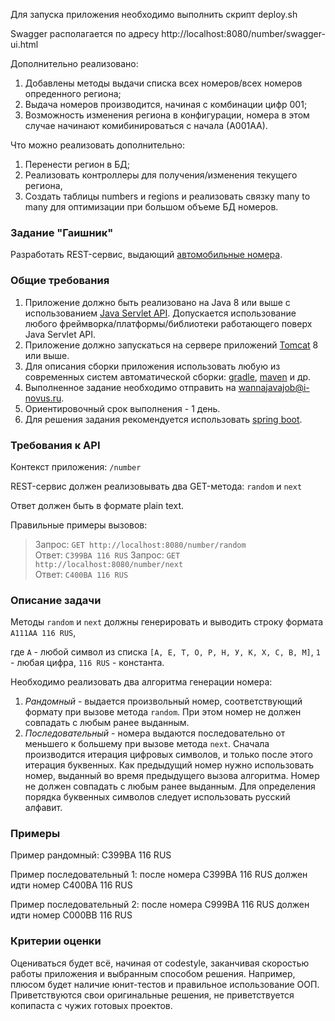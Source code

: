 Для запуска приложения необходимо выполнить скрипт deploy.sh

Swagger располагается по адресу http://localhost:8080/number/swagger-ui.html

Дополнительно реализовано:
1. Добавлены методы выдачи списка всех номеров/всех номеров опреденного региона;
2. Выдача номеров производится, начиная с комбинации цифр 001;
3. Возможность изменения региона в конфигурации, номера в этом случае начинают комибинироваться с начала (А001АА).

Что можно реализовать дополнительно:
1. Перенести регион в БД;
2. Реализовать контроллеры для получения/изменения текущего региона,
3. Создать таблицы numbers и regions и реализовать связку many to many для оптимизации при большом объеме БД номеров.

### Задание "Гаишник"

Разработать REST-сервис, выдающий [автомобильные номера](https://ru.wikipedia.org/wiki/%D0%A0%D0%B5%D0%B3%D0%B8%D1%81%D1%82%D1%80%D0%B0%D1%86%D0%B8%D0%BE%D0%BD%D0%BD%D1%8B%D0%B5_%D0%B7%D0%BD%D0%B0%D0%BA%D0%B8_%D1%82%D1%80%D0%B0%D0%BD%D1%81%D0%BF%D0%BE%D1%80%D1%82%D0%BD%D1%8B%D1%85_%D1%81%D1%80%D0%B5%D0%B4%D1%81%D1%82%D0%B2_%D0%B2_%D0%A0%D0%BE%D1%81%D1%81%D0%B8%D0%B8).

### Общие требования

1. Приложение должно быть реализовано на Java 8 или выше с использованием [Java Servlet API](https://docs.oracle.com/javaee/7/tutorial/servlets.htm).
   Допускается использование любого фреймворка/платформы/библиотеки работающего поверх Java Servlet API.
1. Приложение должно запускаться на сервере приложений [Tomcat](https://tomcat.apache.org/) 8 или выше.
1. Для описания сборки приложения использовать любую из современных систем
   автоматической сборки: [gradle](https://gradle.org/), [maven](https://maven.apache.org/) и др.
1. Выполненное задание необходимо отправить на wannajavajob@i-novus.ru.
1. Ориентировочный срок выполнения - 1 день.
1. Для решения задания рекомендуется использовать [spring boot](https://projects.spring.io/spring-boot/).

### Требования к API

Контекст приложения: `/number`

REST-сервис должен реализовывать два GET-метода: `random` и `next`

Ответ должен быть в формате plain text.

Правильные примеры вызовов:

> Запрос: `GET http://localhost:8080/number/random`\
> Ответ: `C399BA 116 RUS`
> Запрос: `GET http://localhost:8080/number/next`\
> Ответ: `C400BA 116 RUS`
### Описание задачи

Методы `random` и `next` должны генерировать и выводить строку формата `A111AA 116 RUS`,

где `A` - любой символ из списка `[А, Е, Т, О, Р, Н, У, К, Х, С, В, М]`, `1` - любая цифра, `116 RUS` - константа.

Необходимо реализовать два алгоритма генерации номера:
1. *Рандомный* - выдается произвольный номер, соответствующий формату при вызове метода `random`. При этом номер не должен совпадать с любым ранее выданным.
1. *Последовательный* - номера выдаются последовательно от меньшего к большему при вызове метода `next`. Сначала производится итерация цифровых символов, и только после этого итерация буквенных. Как предыдущий номер нужно использовать номер, выданный во время предыдущего вызова алгоритма. Номер не должен совпадать с любым ранее выданным.
   Для определения порядка буквенных символов следует использовать русский алфавит.

### Примеры
Пример рандомный: C399BA 116 RUS

Пример последовательный 1: после номера C399BA 116 RUS должен идти номер C400BA 116 RUS

Пример последовательный 2: после номера C999BA 116 RUS должен идти номер C000BB 116 RUS

### Критерии оценки
Оцениваться будет всё, начиная от codestyle, заканчивая скоростью работы приложения и выбранным способом решения.
Например, плюсом будет наличие юнит-тестов и правильное использование ООП.
Приветствуются свои оригинальные решения, не приветствуется копипаста с чужих готовых проектов.
